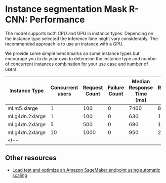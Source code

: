 # Instance segmentation Mask R-CNN: Performance

The model supports both CPU and GPU in instance types.
Depending on the instance type selected the inference time might vary considerably. The recommended approach is to use an instance with a GPU.

We provide some simple benchmarks on some instance types but encourage you to do your own to determine
the instance type and number of concurrent instances combination for your use case and number of users.

| Instance Type | Concurrent users | Request Count | Failure Count | Median Response Time (ms) | 90%ile Response Time (ms) | Average Response Time (ms) | Min Response Time (ms) | Max Response Time (ms) | Average Content Size (bytes) | Number of Requests/s |
|---|---|---|---|---|---|---|---|---|---|---|
| ml.m5.xlarge | 1 | 100 | 0 | 7400 | 8800 | 7292 | 5542 | 9213 | 1014 | 0.1 |
| ml.g4dn.2xlarge | 1 | 100 | 0 | 630 | 1200 | 758 | 423 | 2668 | 1044 | 0.5 |
| ml.g4dn.2xlarge | 5 | 500 | 0 | 690 | 1500 | 843 | 407 | 3095 | 1039 | 2 |
| ml.g4dn.2xlarge | 10 | 1000 | 0 | 950 | 2000 | 1138 | 422 | 4713 | 1053 | 3.1 |
<!-- |  |  |  |  |  |  |  |  |  |  |  | -->

## Other resources

- [Load test and optimize an Amazon SageMaker endpoint using automatic scaling](https://aws.amazon.com/blogs/machine-learning/load-test-and-optimize-an-amazon-sagemaker-endpoint-using-automatic-scaling/)
